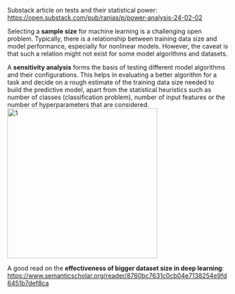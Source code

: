 Substack article on tests and their statistical power: https://open.substack.com/pub/ranjas/p/power-analysis-24-02-02


Selecting a **sample size** for machine learning is a challenging open problem. Typically, there is a relationship between training data size and model performance, especially for nonlinear models. However, the caveat is that such a relation might not exist for some model algorithms and datasets. 

A **sensitivity analysis** forms the basis of testing different model algorithms and their configurations. This helps in evaluating a better algorithm for a task and decide on a rough estimate of the training data size needed to build the predictive model, apart from the statistical heuristics such as number of classes (classification problem), number of input features or the number of hyperparameters that are considered.
<img width="341" alt="1" src="https://github.com/user-attachments/assets/e1ba4eb6-5330-44f4-aaa3-ec492621334d">


A good read on the **effectiveness of bigger dataset size in deep learning**:
https://www.semanticscholar.org/reader/8760bc7631c0cb04e7138254e9fd6451b7def8ca

